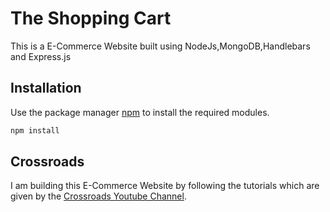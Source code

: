 # The Shopping Cart

This is a E-Commerce Website built using NodeJs,MongoDB,Handlebars and Express.js

## Installation

Use the package manager [npm](https://www.npmjs.com/) to install the required modules.

```bash
npm install 
```

## Crossroads

I am building this E-Commerce Website by following the tutorials which are given by the [Crossroads Youtube Channel](https://www.youtube.com/channel/UCoGHeFY7jE2OB_TJS_87MOA).



